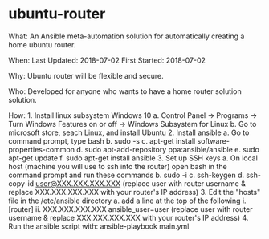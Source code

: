 # ubuntu-router

What: 
    An Ansible meta-automation solution for automatically creating a home ubuntu router.

When:
    Last Updated: 2018-07-02
    First Started: 2018-07-02

Why:
    Ubuntu router will be flexible and secure. 

Who: 
    Developed for anyone who wants to have a home router solution solution.

How:
    1. Install linux subsystem Windows 10
        a. Control Panel -> Programs -> Turn Windows Features on or off -> Windows Subsystem for Linux
        b. Go to microsoft store, seach Linux, and install Ubuntu
    2. Install ansible
        a. Go to command prompt, type bash
        b. sudo -s
        c. apt-get install software-properties-common
        d. sudo apt-add-repository ppa:ansible/ansible
        e. sudo apt-get update
        f. sudo apt-get install ansible
    3. Set up SSH keys
        a. On local host (machine you will use to ssh into the router) open bash in the command prompt and run these commands
        b. sudo -i
        c. ssh-keygen
        d. ssh-copy-id user@XXX.XXX.XXX.XXX (replace user with router username & replace XXX.XXX.XXX.XXX with your router's IP address)
    3. Edit the "hosts" file in the /etc/ansible directory
        a. add a line at the top of the following
            i. [router]
            ii. XXX.XXX.XXX.XXX ansible_user=user (replace user with router username & replace XXX.XXX.XXX.XXX with your router's IP address)
    4. Run the ansible script with: ansible-playbook main.yml
